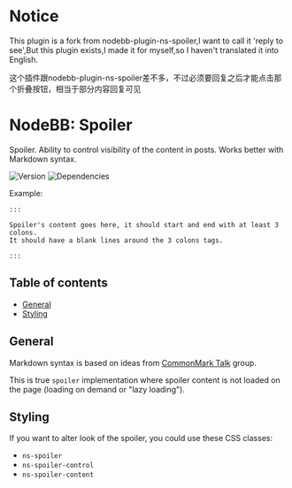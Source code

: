 # Notice
This plugin is a fork from nodebb-plugin-ns-spoiler,I want to call it 'reply to see',But this plugin exists,I made it for myself,so I haven't translated it into English.

这个插件跟nodebb-plugin-ns-spoiler差不多，不过必须要回复之后才能点击那个折叠按钮，相当于部分内容回复可见

# NodeBB: Spoiler

Spoiler. Ability to control visibility of the content in posts. Works better with Markdown syntax.

![Version](https://img.shields.io/npm/v/nodebb-plugin-ns-spoiler.svg)
![Dependencies](https://david-dm.org/NicolasSiver/nodebb-plugin-ns-spoiler.svg)

Example:

```
:::

Spoiler's content goes here, it should start and end with at least 3 colons.
It should have a blank lines around the 3 colons tags.

:::
```

## Table of contents

<!-- START doctoc generated TOC please keep comment here to allow auto update -->
<!-- DON'T EDIT THIS SECTION, INSTEAD RE-RUN doctoc TO UPDATE -->
 

- [General](#general)
- [Styling](#styling)

<!-- END doctoc generated TOC please keep comment here to allow auto update -->


## General

Markdown syntax is based on ideas from [CommonMark Talk](http://talk.commonmark.org/t/what-could-a-spoiler-tag-extension-look-like/767) group.

This is true `spoiler` implementation where spoiler content is not loaded on the page (loading on demand or "lazy loading").
## Styling

If you want to alter look of the spoiler, you could use these CSS classes: 

- `ns-spoiler` 
- `ns-spoiler-control` 
- `ns-spoiler-content`
